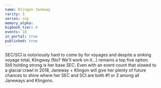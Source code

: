 ```yaml
---
name: Klingon Janeway
rarity: 5
series: voy
memory_alpha:
bigbook_tier: 4
events: 18
in_portal: true
published: true
---
```


SEC/SCI is notoriously hard to come by for voyages and despite a sinking voyage total, Klingway (No? We'll work on it…) remains a top five option. Still holding strong is her base SEC. Even with an event count that slowed to a glacial crawl in 2018, Janeway + Klingon will give her plenty of future chances to shine where her SEC and SCI are both #1 or 2 among all Janeways and Klingons.
